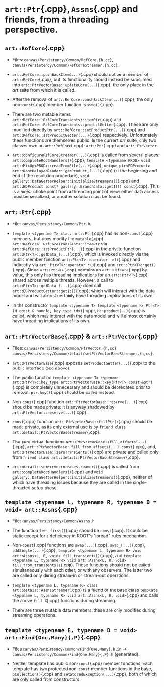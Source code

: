# `art::Ptr`{.cpp}, `Assns`{.cpp} and friends, from a threading perspective.

## `art::RefCore`{.cpp}

* Files:  `canvas/Persistency/Common/RefCore.{h,cc}`, `canvas/Persistency/Common/RefCoreStreamer.{h,cc}`.

* `art::RefCore::pushBackItem(...)`{.cpp} should not be a member of `art::RefCore`{.cpp}, but its functionality should instead be subsumed into `art::PtrVectorBase::updateCore(...)`{.cpp}, the only place in the _art_ suite from which it is called.

* After the removal of `art::RefCore::pushBackItem(...)`{.cpp}, the only non-`const`{.cpp} member function is `swap()`{.cpp}.

* There are two mutable items: `art::RefCore::RefCoreTransients::itemPtr`{.cpp} and `art::RefCore::RefCoreTransients::productGetter`{.cpp}. These are only modified directly by `art::RefCore::setProductPtr(...)`{.cpp} and `art::RefCore::setProductGetter(...)`{.cpp} respectively. Unfortunately these functions are themselves public. In the current _art_ suite, only two classes own an `art::RefCore`{.cpp}: `art::Ptr`{.cpp} and `art::PtrVector`.

* `art::configureRefCoreStreamer(...)`{.cpp} is called from several places: `art::completeRootHandlers()`{.cpp}, `template <typename PROD> void art::MixOp<PROD>::readFromFile(...)`{.cpp}, `unique_ptr<EDProduct> art::RootDelayedReader::getProduct_(...)`{.cpp} (at the beginning and end of the resolution procedure), `void gallery::DataGetterHelper::initializeStreamers()`{.cpp} and `art::EDProduct const* gallery::BranchData::getIt() const`{.cpp}. This is a _major_ choke point from a threading point of view: either data access must be serialized, or another solution must be found.

## `art::Ptr`{.cpp}

* File: `canvas/Persistency/Common/Ptr.h`.

* `template <typename T> class art::Ptr`{.cpp} has no non-`const`{.cpp} members, but does modify the `mutable`{.cpp} `art::RefCore::RefCoreTransients::itemPtr` via `art::RefCore::setProductPtr(...)`{.cpp} in the private function `art::Ptr<T>::getData_(...)`{.cpp}, which is invoked directly via the public member function `art::Ptr<T>::operator ->()`{.cpp} and indirectly via `art::Ptr<T>::operator *()`{.cpp} and `art::Ptr<T>::get()`{.cpp}. Since `art::Ptr<T>`{.cpp} contains an `art::RefCore`{.cpp} by value, this only has threading implications for an `art::Ptr<T>`{.cpp} shared across multiple threads. However, a call to `art::Ptr<T>::getData_(...)`{.cpp} does call `art::EDProductGetter::getIt()`{.cpp}, which will interact with the data model and will almost certainly have threading implications of its own.

* In the constructor `template <typename T> template <typename H> Ptr<T>(H const & handle, key_type idx)`{.cpp}, `H::product(..)`{.cpp} is called, which may interact with the data model and will almost certainly have threading implications of its own.

## `art::PtrVectorBase`{.cpp} & `art::PtrVector`{.cpp}

* Files: `canvas/Persistency/Common/PtrVector.{h,cc}`, `canvas/Persistency/Common/detail/setPtrVectorBaseStreamer.{h,cc}`.

* `art::PtrVectorBase`{.cpp} exposes `setProductGetter(...)`{.cpp} to the public interface (see above).

* The public function `template <typename T> typename art::Ptr<T>::key_type art::PtrVectorBase::key(Ptr<T> const &ptr)`{.cpp} is completely unnecessary and should be deprecated prior to removal: `ptr.key()`{.cpp} should be called instead.

* Non-`const`{.cpp} function `art::PtrVectorBase::reserve(...)`{.cpp} should be made private: it is anyway shadowed by `art::PtrVector::reserve(...)`{.cpp}.

* `const`{.cpp} function `art::PtrVectorBase::fillPtr()`{.cpp} should be made private, as its only external use is by `friend class art::detail::PtrVectorBaseStreamer`{.cpp}.

* The pure virtual functions `art::PtrVectorBase::fill_offsets(...)`{.cpp}, `art::PtrVectorBase::fill_from_offsets(...) const`{.cpp}, and,  `art::PtrVectorBase::zeroTransients()`{.cpp} are private and called only from `friend class art::detail::PtrVectorBaseStreamer`{.cpp}.

* `art::detail::setPtrVectorBaseStreamer()`{.cpp} is called from `art::completeRootHandlers()`{.cpp} and `void gallery::DataGetterHelper::initializeStreamers()`{.cpp}, neither of which have threading issues because they are called in the single-threaded setup phase.

## `template <typename L, typename R, typename D = void> art::Assns`{.cpp}

* File: `canvas/Persistency/Common/Assns.h`

* The function `left_first()`{.cpp} should be `const`{.cpp}. It could be static except for a deficiency in ROOT's "ioread" rules mechanism.

* Non-`const`{.cpp} functions are `swap(...)`{.cpp}, `swap_(...)`{.cpp}, `addSingle(...)`{.cpp}, `template <typename L, typename R> void art::Assns<L, R, void> fill_transients()`{.cpp}, and `template <typename L, typename R> void art::Assns<L, R, void> fill_from_transients()`{.cpp}. These functions should not be called simultaneously with each other, or with any observers. The latter two are called only during stream-in or stream-out operations.

* `template <typename L, typename R> class art::detail::AssnsStreamer`{.cpp} is a friend of the base class `template <typename L, typename R> void art::Assns<L, R, void>`{.cpp} and calls the above `fill_X`{.cpp} functions during streaming.

* There are three mutable data members: these are only modified during streaming operations.

## `template <typename B, typename D = void> art::Find{One,Many}{,P}`{.cpp}

* Files `canvas/Persistency/Common/Find{One,Many}.h.in` -> `canvas/Persistency/Common/Find{One,Many}{,P}.h` (generated).

* Neither template has public non-`const`{.cpp} member functions. Each template has two protected non-`const` member functions in the base, `bCollection()`{.cpp} and `setStoredException(...)`{.cpp}, both of which are only called from constructors.

